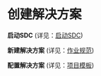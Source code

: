 # 创建解决方案

**启动SDC** (详见：[启动SDC](创建、计划、执行和查看第一个应用/创建解决方案/启动SDC.md))

**新建解决方案** (详见：[作业规范](创建、计划、执行和查看第一个应用/创建解决方案/新建解决方案.md))

**配置解决方案** (详见：[项目模板](创建、计划、执行和查看第一个应用/创建解决方案/配置新建解决方案.md))